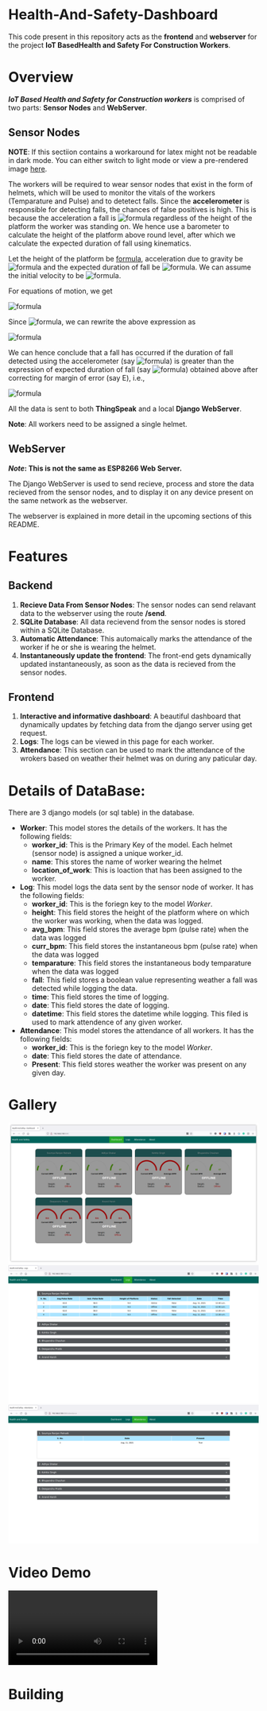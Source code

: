 # Health-And-Safety-Dashboard

This code present in this repository acts as the **frontend** and **webserver** for the project **IoT BasedHealth and Safety For Construction Workers**. 

# Overview
***IoT Based Health and Safety for Construction workers*** is comprised of two parts: **Sensor Nodes** and **WebServer**.

## Sensor Nodes

**NOTE**: If this sectiion contains a workaround for latex might not  be readable in dark mode. You can either switch to light mode or view a pre-rendered image [here](./assets/img/LaTeX.png).

The workers will be required to wear sensor nodes that exist in the form of helmets, which will be used to monitor the vitals of the workers (Temparature and Pulse) and to detetect falls. Since the **accelerometer** is responsible for detecting falls, the chances of false positives is high. This is because the acceleration a fall is ![formula](https://render.githubusercontent.com/render/math?math=g=9.8m/s^2) regardless of the height of the platform the worker was standing on. We hence use a barometer to calculate the height of the platform above round level, after which we calculate the expected duration of fall using kinematics.

Let the height of the platform be [formula](https://render.githubusercontent.com/render/math?math=H), acceleration due to gravity be ![formula](https://render.githubusercontent.com/render/math?math=g=9.8m/s^2) and the expected duration of fall be ![formula](https://render.githubusercontent.com/render/math?math=T). We can assume the initial velocity to be ![formula](https://render.githubusercontent.com/render/math?math=u=0). 

For equations of motion, we get


![formula](https://render.githubusercontent.com/render/math?math=H=ut%2B\frac{1}{2}gt^2)

Since ![formula](https://render.githubusercontent.com/render/math?math=u=0), we can rewrite the above expression as


![formula](https://render.githubusercontent.com/render/math?math=H=\frac{1}{2}gt^2)

We can hence conclude that a fall has occurred if the duration of fall detected using the accelerometer (say ![formula](https://render.githubusercontent.com/render/math?math=t_{obs})) is greater than the expression of expected duration of fall (say ![formula](https://render.githubusercontent.com/render/math?math=t_{exp})) obtained above after correcting for margin of error (say E), i.e.,


![formula](https://render.githubusercontent.com/render/math?math=t_{obs}=t_{exp}\pm+E)

All the data is sent to both **ThingSpeak** and a local **Django WebServer**. 

**Note**: All workers need to be assigned a single helmet.

## WebServer
***Note*: This is not the same as ESP8266 Web Server.**

The Django WebServer is used to send recieve, process and store the data recieved from the sensor nodes, and to display it on any device present on the same network as the webserver. 

The webserver is explained in more detail in the upcoming sections of this README.

# Features
## Backend
1. **Recieve Data From Sensor Nodes**: The sensor nodes can send relavant data to the webserver using the route **/send**. 
1. **SQLite Database**:  All data recievend from the sensor nodes is stored within a SQLite Database.
1. **Automatic Attendance**: This automaically marks the attendance of the worker if he or she is wearing the helmet.
1. **Instantaneously update the frontend**: The front-end gets dynamically updated instantaneously, as soon as the data is recieved from the sensor nodes.
## Frontend
1. **Interactive and informative dashboard**: A beautiful dashboard that dynamically updates by fetching data from the django server using get request.
1. **Logs**: The logs can be viewed in this page for each worker.
1. **Attendance**: This section can be used to mark the attendance of the wrokers based on weather their helmet was on during any paticular day. 

# Details of DataBase:  
There are 3 django models (or sql table) in the database.
* **Worker**: This model stores the details of the workers. It has the following fields:
	* **worker_id**: This is the Primary Key of the model. Each helmet (sensor node) is assigned a unique worker_id.
	* **name**: This stores the name of worker wearing the helmet
	* **location_of_work**: This is loaction that has been assigned to the worker.
* **Log**: This model logs the data sent by the sensor node of worker. It has the following fields:
	* **worker_id**: This is the foriegn key to the model *Worker*. 
	* **height**: This field stores the height of the platform where on which the worker was working, when the data was logged.
	* **avg_bpm**: This field stores the average bpm (pulse rate) when the data was logged
	* **curr_bpm**: This field stores the instantaneous bpm (pulse rate) when the data was logged
	* **temparature**: This field stores the instantaneous body temparature when the data was logged
	* **fall**: This field stores a boolean value representing weather a fall was detected while logging the data.
	* **time**: This field stores the time of logging.
	* **date**: This field stores the date of logging.
	* **datetime**: This field stores the datetime while logging. This filed is used to mark attendence of any given worker.
* **Attendance**: This model stores the attendance of all workers. It has the following fields:
	* **worker_id**: This is the foriegn key to the model *Worker*. 
	* **date**: This field stores the date of attendance.
	* **Present**: This field stores weather the worker was present on any given day.
	
# Gallery
![Dashboard](./assets/img/Dashboard.png)
![Logs](./assets/img/Logs.png)
![Attendance](./assets/img/Attendance.png)

# Video Demo
<video src="./assets/vid/Demo.mkv" type="video/mkv"></video>
# Building

